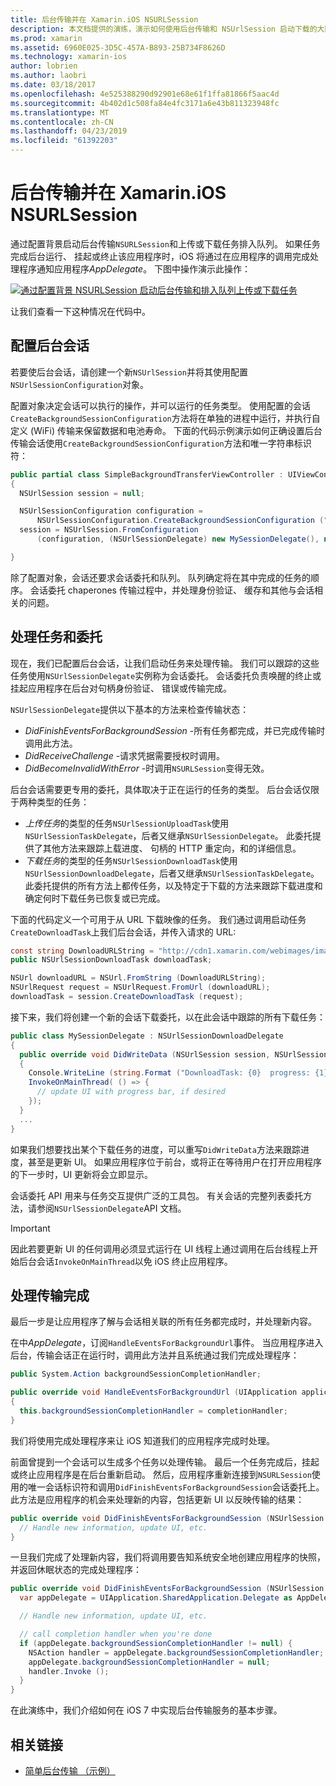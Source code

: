 ```yaml
---
title: 后台传输并在 Xamarin.iOS NSURLSession
description: 本文档提供的演练，演示如何使用后台传输和 NSUrlSession 启动下载的大图像，并当应用程序放置在后台继续下载。
ms.prod: xamarin
ms.assetid: 6960E025-3D5C-457A-B893-25B734F8626D
ms.technology: xamarin-ios
author: lobrien
ms.author: laobri
ms.date: 03/18/2017
ms.openlocfilehash: 4e525388290d92901e68e61f1ffa81866f5aac4d
ms.sourcegitcommit: 4b402d1c508fa84e4fc3171a6e43b811323948fc
ms.translationtype: MT
ms.contentlocale: zh-CN
ms.lasthandoff: 04/23/2019
ms.locfileid: "61392203"
---
```

# <a name="background-transfer-and-nsurlsession-in-xamarinios"></a>后台传输并在 Xamarin.iOS NSURLSession

通过配置背景启动后台传输`NSURLSession`和上传或下载任务排入队列。 如果任务完成后台运行、 挂起或终止该应用程序时，iOS 将通过在应用程序的调用完成处理程序通知应用程序*AppDelegate*。 下图中操作演示此操作：

 [![](background-transfer-walkthrough-images/transfer.png "通过配置背景 NSURLSession 启动后台传输和排入队列上传或下载任务")](background-transfer-walkthrough-images/transfer.png#lightbox)

让我们查看一下这种情况在代码中。

## <a name="configuring-a-background-session"></a>配置后台会话

若要使后台会话，请创建一个新`NSUrlSession`并将其使用配置`NSUrlSessionConfiguration`对象。

配置对象决定会话可以执行的操作，并可以运行的任务类型。
使用配置的会话`CreateBackgroundSessionConfiguration`方法将在单独的进程中运行，并执行自定义 (WiFi) 传输来保留数据和电池寿命。
下面的代码示例演示如何正确设置后台传输会话使用`CreateBackgroundSessionConfiguration`方法和唯一字符串标识符：

```csharp
public partial class SimpleBackgroundTransferViewController : UIViewController
{
  NSUrlSession session = null;

  NSUrlSessionConfiguration configuration =
      NSUrlSessionConfiguration.CreateBackgroundSessionConfiguration ("com.SimpleBackgroundTransfer.BackgroundSession");
  session = NSUrlSession.FromConfiguration
      (configuration, (NSUrlSessionDelegate) new MySessionDelegate(), new NSOperationQueue());

}
```

除了配置对象，会话还要求会话委托和队列。
队列确定将在其中完成的任务的顺序。 会话委托 chaperones 传输过程中，并处理身份验证、 缓存和其他与会话相关的问题。

## <a name="working-with-tasks-and-delegates"></a>处理任务和委托

现在，我们已配置后台会话，让我们启动任务来处理传输。 我们可以跟踪的这些任务使用`NSUrlSessionDelegate`实例称为会话委托。 会话委托负责唤醒的终止或挂起应用程序在后台对句柄身份验证、 错误或传输完成。

`NSUrlSessionDelegate`提供以下基本的方法来检查传输状态：

-  *DidFinishEventsForBackgroundSession* -所有任务都完成，并已完成传输时调用此方法。
-  *DidReceiveChallenge* -请求凭据需要授权时调用。
-  *DidBecomeInvalidWithError* -时调用`NSURLSession`变得无效。


后台会话需要更专用的委托，具体取决于正在运行的任务的类型。 后台会话仅限于两种类型的任务：

-  *上传任务*的类型的任务`NSUrlSessionUploadTask`使用`NSUrlSessionTaskDelegate`，后者又继承`NSUrlSessionDelegate`。 此委托提供了其他方法来跟踪上载进度、 句柄的 HTTP 重定向，和的详细信息。
-  *下载任务*的类型的任务`NSUrlSessionDownloadTask`使用`NSUrlSessionDownloadDelegate`，后者又继承`NSUrlSessionTaskDelegate`。 此委托提供的所有方法上都传任务，以及特定于下载的方法来跟踪下载进度和确定何时下载任务已恢复或已完成。


下面的代码定义一个可用于从 URL 下载映像的任务。 我们通过调用启动任务`CreateDownloadTask`上我们后台会话，并传入请求的 URL:

```csharp
const string DownloadURLString = "http://cdn1.xamarin.com/webimages/images/xamarin.png";
public NSUrlSessionDownloadTask downloadTask;

NSUrl downloadURL = NSUrl.FromString (DownloadURLString);
NSUrlRequest request = NSUrlRequest.FromUrl (downloadURL);
downloadTask = session.CreateDownloadTask (request);
```

接下来，我们将创建一个新的会话下载委托，以在此会话中跟踪的所有下载任务：

```csharp
public class MySessionDelegate : NSUrlSessionDownloadDelegate
{
  public override void DidWriteData (NSUrlSession session, NSUrlSessionDownloadTask downloadTask, long bytesWritten, long totalBytesWritten, long totalBytesExpectedToWrite)
  {
    Console.WriteLine (string.Format ("DownloadTask: {0}  progress: {1}", downloadTask, progress));
    InvokeOnMainThread( () => {
      // update UI with progress bar, if desired
    });
  }
  ...
}
```

如果我们想要找出某个下载任务的进度，可以重写`DidWriteData`方法来跟踪进度，甚至是更新 UI。 如果应用程序位于前台，或将正在等待用户在打开应用程序的下一步时，UI 更新将会立即显示。

会话委托 API 用来与任务交互提供广泛的工具包。 有关会话的完整列表委托方法，请参阅`NSUrlSessionDelegate`API 文档。

> [!IMPORTANT]
> 因此若要更新 UI 的任何调用必须显式运行在 UI 线程上通过调用在后台线程上开始后台会话`InvokeOnMainThread`以免 iOS 终止应用程序。 


## <a name="handling-transfer-completion"></a>处理传输完成

最后一步是让应用程序了解与会话相关联的所有任务都完成时，并处理新内容。

在中*AppDelegate*，订阅`HandleEventsForBackgroundUrl`事件。 当应用程序进入后台，传输会话正在运行时，调用此方法并且系统通过我们完成处理程序：

```csharp
public System.Action backgroundSessionCompletionHandler;

public override void HandleEventsForBackgroundUrl (UIApplication application, string sessionIdentifier, System.Action completionHandler)
{
  this.backgroundSessionCompletionHandler = completionHandler;
}
```

我们将使用完成处理程序来让 iOS 知道我们的应用程序完成时处理。

前面曾提到一个会话可以生成多个任务以处理传输。 最后一个任务完成后，挂起或终止应用程序是在后台重新启动。 然后，应用程序重新连接到`NSURLSession`使用的唯一会话标识符和调用`DidFinishEventsForBackgroundSession`会话委托上。 此方法是应用程序的机会来处理新的内容，包括更新 UI 以反映传输的结果：

```csharp
public override void DidFinishEventsForBackgroundSession (NSUrlSession session) {
  // Handle new information, update UI, etc.
}
```

一旦我们完成了处理新内容，我们将调用要告知系统安全地创建应用程序的快照，并返回休眠状态的完成处理程序：

```csharp
public override void DidFinishEventsForBackgroundSession (NSUrlSession session) {
  var appDelegate = UIApplication.SharedApplication.Delegate as AppDelegate;

  // Handle new information, update UI, etc.

  // call completion handler when you're done
  if (appDelegate.backgroundSessionCompletionHandler != null) {
    NSAction handler = appDelegate.backgroundSessionCompletionHandler;
    appDelegate.backgroundSessionCompletionHandler = null;
    handler.Invoke ();
  }
}
```

在此演练中，我们介绍如何在 iOS 7 中实现后台传输服务的基本步骤。



## <a name="related-links"></a>相关链接

- [简单后台传输 （示例）](https://developer.xamarin.com/samples/monotouch/SimpleBackgroundTransfer/)
